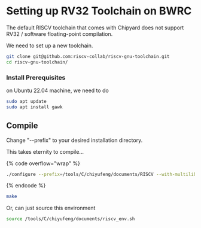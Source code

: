 # Setting up RV32 Toolchain on BWRC

The default RISCV toolchain that comes with Chipyard does not support RV32 / software floating-point compilation.

We need to set up a new toolchain.

```bash
git clone git@github.com:riscv-collab/riscv-gnu-toolchain.git
cd riscv-gnu-toolchain/
```

### Install Prerequisites

on Ubuntu 22.04 machine, we need to do

```bash
sudo apt update
sudo apt install gawk
```

## Compile

Change "--prefix" to your desired installation directory.

This takes eternity to compile...

{% code overflow="wrap" %}
```bash
./configure --prefix=/tools/C/chiyufeng/documents/RISCV --with-multilib-generator="rv32i-ilp32--;rv32im-ilp32--;rv32ima-ilp32--;rv32imac-ilp32--;rv32imafc-ilp32f--;rv64i-lp64--;rv64im-lp64--;rv64ima-lp64--;rv64imac-lp64--;rv64imaf-lp64f--;rv64imafd-lp64d--;rv64imafdc-lp64d--"
```
{% endcode %}

```bash
make
```

Or, can just source this environment

```bash
source /tools/C/chiyufeng/documents/riscv_env.sh
```
